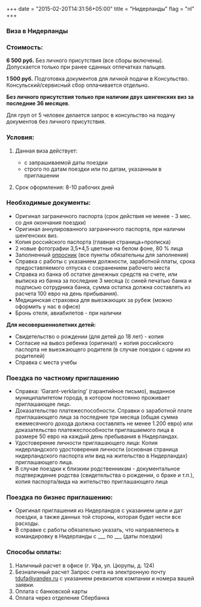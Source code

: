 +++
date = "2015-02-20T14:31:56+05:00"
title = "Нидерланды"
flag = "nl"
+++
### Виза в Нидерланды

### Стоимость:
 **6 500 руб.** Без личного присутствия (все сборы включены).  Допускается только при ранее сданных отпечатках пальцев.

 **1 500 руб.** Подготовка документов для личной подачи в Консульство. Консульский/сервисный сбор оплачивается отдельно.

 **Без личного присутствия только при наличии двух шенгенских виз за последние 36 месяцев**.

 Для груп от 5 человек делается запрос в консульство на подачу документов без личного присутствия.

### Условия:

1. Данная виза действует:
   * с запрашиваемой даты поездки
   * строго по датам поездки или по датам, указанным в приглашении

2. Срок оформления: 8-10 рабочих дней


### Необходимые документы:

* Оригинал заграничного паспорта (срок действия не менее - 3 мес. со дня окончания поездки)
* Оригинал аннулированного заграничного паспорта, при наличии шенгенских виз.
* Копия российского паспорта (главная страница+прописка)
* 2 новые фотографии 3,5*4,5 цветные на белом фоне, 80 % лица
* Заполненный [опросник](/forms/Opros-Shengen.docx) (все пункты обязательны для заполнения)
* Справка с работы с указанием должности, заработной платы, срока предоставляемого отпуска с сохранением рабочего места
* Справка из банка об остатке денежных средств на счете, или выписка из банка за последние 3 месяца (с синей печатью банка и подписью сотрудника банка, сумма остатка должна составлять из расчета 100 евро на день прибывания).
* Медицинская страховка для выезжающих за рубеж (можно оформить у нас в офисе)
* Бронь отеля, авиабилетов - при наличии

**Для несовершеннолетних детей:**
  * Свидетельство о рождении (для детей до 18 лет) - копия
  * Согласие на вывоз ребенка (оригинал) + копия российского паспорта не выезжающего родителя (в случае поездки с одним из родителей)
  * Справка с места учебы

### Поездка по частному приглашению

* Справка: ‘Garant-verklaring’ (гарантийное письмо), выданное муниципалитетом города, в котором постоянно проживает приглашающее лицо.
* Доказательство платежеспособности. Справки о заработной плате приглашающего лица за последние три месяца (общая сумма ежемесячного дохода должна составлять не менее 1.200 евро) или доказательство платежеспособности приглашаемого лица в размере 50 евро на каждый день пребывания в Нидерландах.
* Удостоверение личности приглашающего лица: Копия нидерландского удостоверения личности (основная страница нидерландского паспорта или вид на жительство в Нидерландах) приглашающего лица.
* В случае поездки к близким родственникам - документальное подтверждение родства (свидетельства о рождении, о браке и т.п.), копия паспорта/вида на жительство приглашающего лица

### Поездка по бизнес приглашению:

* Оригинал приглашения из Нидерландов с указанием цели и дат поездки, а также данных той стороны, которая будет нести все расходы.
* В справке с работы обязательно указать, что направляетесь в командировку в Нидерланды с ___ по ___ (даты поездки)

### Способы оплаты:

1. Наличный расчет в офисе (г. Уфа, ул. Цюрупы, д. 124)
2. Безналичный расчет
Запрос счета на электронную почту [tdufa@yandex.ru](mailto:tdufa@yandex.ru)  с указанием реквизитов компании и номера вашей заявки.
3. Оплата с банковской карты
4. Оплата через отделение Сбербанка
